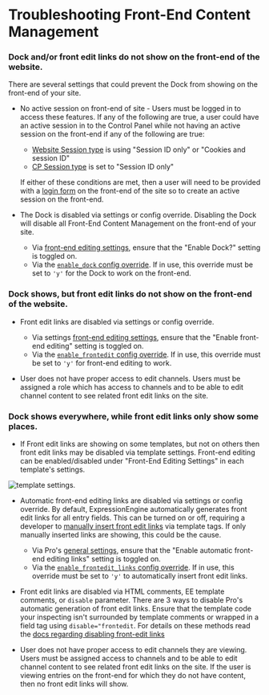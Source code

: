 <!--
    This source file is part of the open source project
    ExpressionEngine User Guide (https://github.com/ExpressionEngine/ExpressionEngine-User-Guide)

    @link      https://expressionengine.com/
    @copyright Copyright (c) 2003-2021, Packet Tide, LLC (https://packettide.com)
    @license   https://expressionengine.com/license Licensed under Apache License, Version 2.0
-->

# Troubleshooting Front-End Content Management

### Dock and/or front edit links do not show on the front-end of the website.

There are several settings that could prevent the Dock from showing on the front-end of your site.

- No active session on front-end of site - Users must be logged in to access these features. If any of the following are true, a user could have an active session in to the Control Panel while not having an active session on the front-end if any of the following are true:
    - [Website Session type](control-panel/settings/security-privacy.md#website-session-type) is using "Session ID only" or "Cookies and session ID"
    - [CP Session type](control-panel/settings/security-privacy.md#cp-session-type) is set to "Session ID only"

    If either of these conditions are met, then a user will need to be provided with a [login form](member/login.md) on the front-end of the site so to create an active session on the front-end.


- The Dock is disabled via settings or config override. Disabling the Dock will disable all Front-End Content Management on the front-end of your site.
    - Via [front-end editing settings](control-panel/settings/front-end-editing.md), ensure that the "Enable Dock?" setting is toggled on.
    - Via the [`enable_dock` config override](general/system-configuration-overrides.md#enable-dock). If in use, this override must be set to `'y'` for the Dock to work on the front-end.

### Dock shows, but front edit links do not show on the front-end of the website.

- Front edit links are disabled via settings or config override.
    - Via settings [front-end editing settings](control-panel/settings/front-end-editing.md), ensure that the "Enable front-end editing" setting is toggled on.
    - Via the [`enable_frontedit` config override](general/system-configuration-overrides.md#enable-frontedit). If in use, this override must be set to `'y'` for front-end editing to work.

- User does not have proper access to edit channels. Users must be assigned a role which has access to channels and to be able to edit channel content to see related front edit links on the site.

### Dock shows everywhere, while front edit links only show some places.

- If Front edit links are showing on some templates, but not on others then front edit links may be disabled via template settings. Front-end editing can be enabled/disabled under "Front-End Editing Settings" in each template's settings.

![template settings](_images/pro_template_settings.png).

- Automatic front-end editing links are disabled via settings or config override. By default, ExpressionEngine automatically generates front edit links for all entry fields. This can be turned on or off, requiring a developer to [manually insert front edit links](advanced-usage/front-end/frontend.md#customizing-the-link-location) via template tags. If only manually inserted links are showing, this could be the cause.
    - Via Pro's [general settings](control-panel/settings/front-end-editing.md), ensure that the "Enable automatic front-end editing links" setting is toggled on.
    - Via the [`enable_frontedit_links` config override](general/system-configuration-overrides.md#enable_frontedit_links). If in use, this override must be set to `'y'` to automatically insert front edit links.

- Front edit links are disabled via HTML comments, EE template comments, or `disable` parameter. There are 3 ways to disable Pro's automatic generation of front edit links. Ensure that the template code your inspecting isn't surrounded by template comments or wrapped in a field tag using `disable="frontedit`. For details on these methods read the [docs regarding disabling front-edit links](advanced-usage/front-end/frontend.md#enabledisable-the-front-edit-link) 

- User does not have proper access to edit channels they are viewing. Users must be assigned access to channels and to be able to edit channel content to see related front edit links on the site. If the user is viewing entries on the front-end for which they do not have content, then no front edit links will show.
